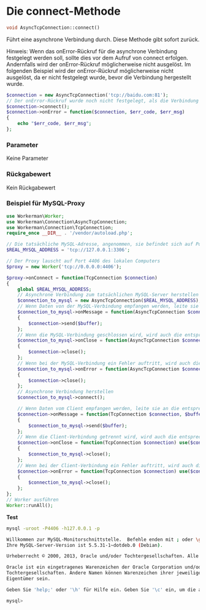 # Die connect-Methode
```php
void AsyncTcpConnection::connect()
```
Führt eine asynchrone Verbindung durch. Diese Methode gibt sofort zurück.

Hinweis: Wenn das onError-Rückruf für die asynchrone Verbindung festgelegt werden soll, sollte dies vor dem Aufruf von connect erfolgen. Andernfalls wird der onError-Rückruf möglicherweise nicht ausgelöst. Im folgenden Beispiel wird der onError-Rückruf möglicherweise nicht ausgelöst, da er nicht festgelegt wurde, bevor die Verbindung hergestellt wurde.

```php
$connection = new AsyncTcpConnection('tcp://baidu.com:81');
// Der onError-Rückruf wurde noch nicht festgelegt, als die Verbindung hergestellt wurde
$connection->connect();
$connection->onError = function($connection, $err_code, $err_msg)
{
    echo "$err_code, $err_msg";
};
```

### Parameter
Keine Parameter

### Rückgabewert
Kein Rückgabewert

### Beispiel für MySQL-Proxy

```php
use Workerman\Worker;
use Workerman\Connection\AsyncTcpConnection;
use Workerman\Connection\TcpConnection;
require_once __DIR__ . '/vendor/autoload.php';

// Die tatsächliche MySQL-Adresse, angenommen, sie befindet sich auf Port 3306 des lokalen Computers
$REAL_MYSQL_ADDRESS = 'tcp://127.0.0.1:3306';

// Der Proxy lauscht auf Port 4406 des lokalen Computers
$proxy = new Worker('tcp://0.0.0.0:4406');

$proxy->onConnect = function(TcpConnection $connection)
{
    global $REAL_MYSQL_ADDRESS;
    // Asynchrone Verbindung zum tatsächlichen MySQL-Server herstellen
    $connection_to_mysql = new AsyncTcpConnection($REAL_MYSQL_ADDRESS);
    // Wenn Daten von der MySQL-Verbindung empfangen werden, leite sie an die entsprechende Client-Verbindung weiter
    $connection_to_mysql->onMessage = function(AsyncTcpConnection $connection_to_mysql, $buffer) use($connection)
    {
        $connection->send($buffer);
    };
    // Wenn die MySQL-Verbindung geschlossen wird, wird auch die entsprechende Verbindung zum Client geschlossen
    $connection_to_mysql->onClose = function(AsyncTcpConnection $connection_to_mysql) use($connection)
    {
        $connection->close();
    };
    // Wenn bei der MySQL-Verbindung ein Fehler auftritt, wird auch die entsprechende Verbindung zum Client geschlossen
    $connection_to_mysql->onError = function(AsyncTcpConnection $connection_to_mysql) use($connection)
    {
        $connection->close();
    };
    // Asynchrone Verbindung herstellen
    $connection_to_mysql->connect();

    // Wenn Daten vom Client empfangen werden, leite sie an die entsprechende MySQL-Verbindung weiter
    $connection->onMessage = function(TcpConnection $connection, $buffer) use($connection_to_mysql)
    {
        $connection_to_mysql->send($buffer);
    };
    // Wenn die Client-Verbindung getrennt wird, wird auch die entsprechende MySQL-Verbindung geschlossen
    $connection->onClose = function(TcpConnection $connection) use($connection_to_mysql)
    {
        $connection_to_mysql->close();
    };
    // Wenn bei der Client-Verbindung ein Fehler auftritt, wird auch die entsprechende MySQL-Verbindung geschlossen
    $connection->onError = function(TcpConnection $connection) use($connection_to_mysql)
    {
        $connection_to_mysql->close();
    };
};
// Worker ausführen
Worker::runAll();
```

**Test**

```bash
mysql -uroot -P4406 -h127.0.0.1 -p

Willkommen zur MySQL-Monitorschnittstelle.  Befehle enden mit ; oder \g.
Ihre MySQL-Server-Version ist 5.5.31-1~dotdeb.0 (Debian).

Urheberrecht © 2000, 2013, Oracle und/oder Tochtergesellschaften. Alle Rechte vorbehalten.

Oracle ist ein eingetragenes Warenzeichen der Oracle Corporation und/oder ihrer
Tochtergesellschaften. Andere Namen können Warenzeichen ihrer jeweiligen
Eigentümer sein.

Geben Sie 'help;' oder '\h' für Hilfe ein. Geben Sie '\c' ein, um die aktuelle Eingabeanweisung zu löschen.

mysql>
```

